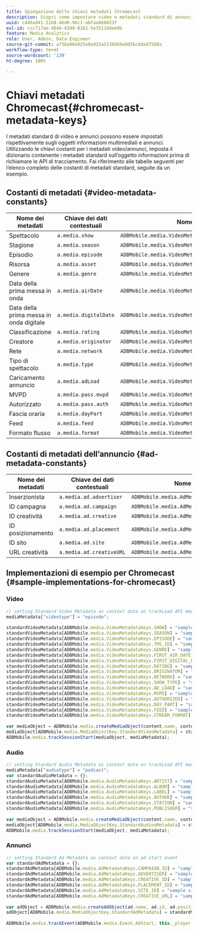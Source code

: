 ```yaml
---
title: Spiegazione delle chiavi metadati Chromecast
description: Scopri come impostare video e metadati standard di annunci da inviare con le chiamate di tracciamento su Chromecast.
uuid: c446ad41-51b8-46d6-9bc1-abfae866023f
exl-id: ccc717ae-d846-4349-8282-5e3511ddeb9b
feature: Media Analytics
role: User, Admin, Data Engineer
source-git-commit: a73ba98e025e0a915a5136bb9e0d5bcbde875b0a
workflow-type: tm+mt
source-wordcount: '139'
ht-degree: 100%

---
```


# Chiavi metadati Chromecast{#chromecast-metadata-keys}

I metadati standard di video e annunci possono essere impostati rispettivamente sugli oggetti informazioni multimediali e annunci. Utilizzando le chiavi costanti per i metadati video/annunci, imposta il dizionario contenente i metadati standard sull’oggetto informazioni prima di richiamare le API di tracciamento. Fai riferimento alle tabelle seguenti per l’elenco completo delle costanti di metadati standard, seguite da un esempio.

## Costanti di metadati {#video-metadata-constants}

| Nome dei metadati | Chiave dei dati contestuali | Nome costante |
| --- | --- | --- |
| Spettacolo | `a.media.show` | `ADBMobile.media.VideoMetadataKeys.SHOW` |
| Stagione | `a.media.season` | `ADBMobile.media.VideoMetadataKeys.SEASON` |
| Episodio | `a.media.episode` | `ADBMobile.media.VideoMetadataKeys.EPISODE` |
| Risorsa | `a.media.asset` | `ADBMobile.media.VideoMetadataKeys.TMS_ID` |
| Genere | `a.media.genre` | `ADBMobile.media.VideoMetadataKeys.GENRE` |
| Data della prima messa in onda | `a.media.airDate` | `ADBMobile.media.VideoMetadataKeys.FIRST_AIR_DATE` |
| Data della prima messa in onda digitale | `a.media.digitalDate` | `ADBMobile.media.VideoMetadataKeys.FIRST_DIGITAL_DATE` |
| Classificazione | `a.media.rating` | `ADBMobile.media.VideoMetadataKeys.RATING` |
| Creatore | `a.media.originator` | `ADBMobile.media.VideoMetadataKeys.ORIGINATOR` |
| Rete | `a.media.network` | `ADBMobile.media.VideoMetadataKeys.NETWORK` |
| Tipo di spettacolo | `a.media.type` | `ADBMobile.media.VideoMetadataKeys.SHOW_TYPE` |
| Caricamento annuncio | `a.media.adLoad` | `ADBMobile.media.VideoMetadataKeys.AD_LOAD` |
| MVPD | `a.media.pass.mvpd` | `ADBMobile.media.VideoMetadataKeys.MVPD` |
| Autorizzato | `a.media.pass.auth` | `ADBMobile.media.VideoMetadataKeys.AUTHORIZED` |
| Fascia oraria | `a.media.dayPart` | `ADBMobile.media.VideoMetadataKeys.DAY_PART` |
| Feed | `a.media.feed` | `ADBMobile.media.VideoMetadataKeys.FEED` |
| Formato flusso | `a.media.format` | `ADBMobile.media.VideoMetadataKeys.STREAM_FORMAT` |

## Costanti di metadati dell’annuncio {#ad-metadata-constants}

| Nome dei metadati | Chiave dei dati contestuali | Nome costante |
| --- | --- | --- |
| Inserzionista | `a.media.ad.advertiser` | `ADBMobile.media.AdMetadataKeys.ADVERTISER` |
| ID campagna | `a.media.ad.campaign` | `ADBMobile.media.AdMetadataKeys.CAMPAIGN_ID` |
| ID creatività | `a.media.ad.creative` | `ADBMobile.media.AdMetadataKeys.CREATIVE_ID` |
| ID posizionamento | `a.media.ad.placement` | `ADBMobile.media.AdMetadataKeys.PLACEMENT_ID` |
| ID sito | `a.media.ad.site` | `ADBMobile.media.AdMetadataKeys.SITE_ID` |
| URL creatività | `a.media.ad.creativeURL` | `ADBMobile.media.AdMetadataKeys.CREATIVE_URL` |

## Implementazioni di esempio per Chromecast {#sample-implementations-for-chromecast}

### Video

```js
// setting Standard Video Metadata as context data on trackLoad API mediaContextData = { } 
mediaMetadata["videotype"] = "episode"; 
 
standardVideoMetadata[ADBMobile.media.VideoMetadataKeys.SHOW] = "sample show"; 
standardVideoMetadata[ADBMobile.media.VideoMetadataKeys.SEASON] = "sample season"; 
standardVideoMetadata[ADBMobile.media.VideoMetadataKeys.EPISODE] = "sample episode"; 
standardVideoMetadata[ADBMobile.media.VideoMetadataKeys.TMS_ID] = "sample tms_id"; 
standardVideoMetadata[ADBMobile.media.VideoMetadataKeys.GENRE] = "sample genre"; 
standardVideoMetadata[ADBMobile.media.VideoMetadataKeys.FIRST_AIR_DATE] = "sample first_air_date"; 
standardVideoMetadata[ADBMobile.media.VideoMetadataKeys.FIRST_DIGITAL_DATE] = "sample first_digital_date"; 
standardVideoMetadata[ADBMobile.media.VideoMetadataKeys.RATING] = "sample rating"; 
standardVideoMetadata[ADBMobile.media.VideoMetadataKeys.ORIGINATOR] = "sample originator"; 
standardVideoMetadata[ADBMobile.media.VideoMetadataKeys.NETWORK] = "sample network"; 
standardVideoMetadata[ADBMobile.media.VideoMetadataKeys.SHOW_TYPE] = "sample show type"; 
standardVideoMetadata[ADBMobile.media.VideoMetadataKeys.AD_LOAD] = "sample ad load"; 
standardVideoMetadata[ADBMobile.media.VideoMetadataKeys.MVPD] = "sample mvpd"; 
standardVideoMetadata[ADBMobile.media.VideoMetadataKeys.AUTHORIZED] = "sample authorized"; 
standardVideoMetadata[ADBMobile.media.VideoMetadataKeys.DAY_PART] = "sample day_part"; 
standardVideoMetadata[ADBMobile.media.VideoMetadataKeys.FEED] = "sample feed"; 
standardVideoMetadata[ADBMobile.media.VideoMetadataKeys.STREAM_FORMAT] = "sample format"; 
 
var mediaObject = ADBMobile.media.createMediaObject(content.name, content.id, content.length, content.streamType); 
mediaObject[ADBMobile.media.MediaObjectKey.StandardVideoMetadata] = standardVideoMetadata; 
ADBMobile.media.trackSessionStart(mediaObject, mediaMetadata); 
```

### Audio

```js
// setting Standard Audio Metadata as context data on trackLoad API mediaContextData = { } 
mediaMetadata["audiotype"] = "podcast"; 
var standardAudioMetadata = {}; 
standardAudioMetadata[ADBMobile.media.AudioMetadataKeys.ARTIST] = "sample artist"; 
standardAudioMetadata[ADBMobile.media.AudioMetadataKeys.ALBUM] = "sample album" ; 
standardAudioMetadata[ADBMobile.media.AudioMetadataKeys.LABEL] = "sample label"; 
standardAudioMetadata[ADBMobile.media.AudioMetadataKeys.AUTHOR] = "sample author" ; 
standardAudioMetadata[ADBMobile.media.AudioMetadataKeys.STATION] = "sample station " ; 
standardAudioMetadata[ADBMobile.media.AudioMetadataKeys.PUBLISHER] = "sample publisher"; 
 
var mediaObject = ADBMobile.media.createMediaObject(content.name, content.id, content.length, content.streamType, content.mediaType); 
mediaObject[ADBMobile.media.MediaObjectKey.StandardAudiooMetadata] = standardAudiooMetadata; 
ADBMobile.media.trackSessionStart(mediaObject, mediaMetadata); 
```

### Annunci

```js
// setting Standard Ad Metadata as context data on ad start event 
var standardAdMetadata = {}; 
standardAdMetadata[ADBMobile.media.AdMetadataKeys.CAMPAIGN_ID] = "sample campaign"; 
standardAdMetadata[ADBMobile.media.AdMetadataKeys.ADVERTISER] = "sample advertiser" ; 
standardAdMetadata[ADBMobile.media.AdMetadataKeys.CREATIVE_ID] = "sample creativeid"; 
standardAdMetadata[ADBMobile.media.AdMetadataKeys.PLACEMENT_ID] = "sample placement id" ; 
standardAdMetadata[ADBMobile.media.AdMetadataKeys.SITE_ID] = "sample site id" ; 
standardAdMetadata[ADBMobile.media.AdMetadataKeys.CREATIVE_URL] = "sample creative url"; 
 
var adObject = ADBMobile.media.createAdObject(ad.name, ad.id, ad.position, ad.length); 
adObject[ADBMobile.media.MediaObjectKey.StandardAdMetadata] = standardVideoMetadata; 
 
ADBMobile.media.trackEvent(ADBMobile.media.Event.AdStart, this._player.getAdInfo(), adContextData);
```
